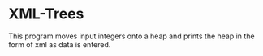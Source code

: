 # XML-Trees
This program moves input integers onto a heap and prints the heap in the form of xml as data is entered.
